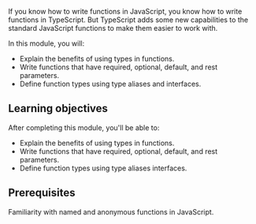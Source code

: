 If you know how to write functions in JavaScript, you know how to write functions in TypeScript. But TypeScript adds some new capabilities to the standard JavaScript functions to make them easier to work with.

In this module, you will:

- Explain the benefits of using types in functions.
- Write functions that have required, optional, default, and rest parameters.
- Define function types using type aliases and interfaces.

## Learning objectives

After completing this module, you'll be able to:

- Explain the benefits of using types in functions.
- Write functions that have required, optional, default, and rest parameters.
- Define function types using type aliases interfaces.

## Prerequisites

Familiarity with named and anonymous functions in JavaScript.

